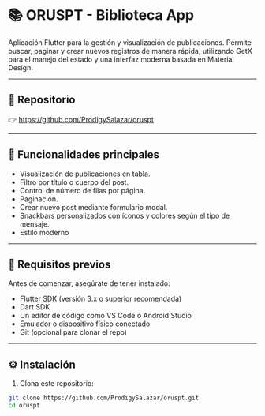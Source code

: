 # 📚 ORUSPT - Biblioteca App

Aplicación Flutter para la gestión y visualización de publicaciones. Permite buscar, paginar y crear nuevos registros de manera rápida, utilizando GetX para el manejo del estado y una interfaz moderna basada en Material Design.

---

## 🔗 Repositorio

👉 https://github.com/ProdigySalazar/oruspt

---

## 🚀 Funcionalidades principales

- Visualización de publicaciones en tabla.
- Filtro por título o cuerpo del post.
- Control de número de filas por página.
- Paginación.
- Crear nuevo post mediante formulario modal.
- Snackbars personalizados con íconos y colores según el tipo de mensaje.
- Estilo moderno

---

## 🧱 Requisitos previos

Antes de comenzar, asegúrate de tener instalado:

- [Flutter SDK](https://docs.flutter.dev/get-started/install) (versión 3.x o superior recomendada)
- Dart SDK
- Un editor de código como VS Code o Android Studio
- Emulador o dispositivo físico conectado
- Git (opcional para clonar el repo)

---

## ⚙️ Instalación

1. Clona este repositorio:

```bash
git clone https://github.com/ProdigySalazar/oruspt.git
cd oruspt
